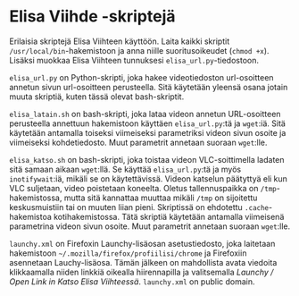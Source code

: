 Elisa Viihde -skriptejä
=======================
Erilaisia skriptejä Elisa Viihteen käyttöön. Laita kaikki skriptit `/usr/local/bin`-hakemistoon ja anna niille suoritusoikeudet (`chmod +x`). Lisäksi muokkaa Elisa Viihteen tunnuksesi `elisa_url.py`-tiedostoon. 

`elisa_url.py` on Python-skripti, joka hakee videotiedoston url-osoitteen annetun sivun url-osoitteen perusteella. Sitä käytetään yleensä osana jotain muuta skriptiä, kuten tässä olevat bash-skriptit. 

`elisa_latain.sh` on bash-skripti, joka lataa videon annetun URL-osoitteen perusteella annettuun hakemistoon käyttäen `elisa_url.py`:tä ja `wget`:iä. Sitä käytetään antamalla toiseksi viimeiseksi parametriksi videon sivun osoite ja viimeiseksi kohdetiedosto. Muut parametrit annetaan suoraan `wget`:lle. 

`elisa_katso.sh` on bash-skripti, joka toistaa videon VLC-soittimella ladaten sitä samaan aikaan `wget`:llä. Se käyttää `elisa_url.py`:tä ja myös `inotifywait`:iä, mikäli se on käytettävissä. Videon katselun päätyttyä eli kun VLC suljetaan, video poistetaan koneelta. Oletus tallennuspaikka on `/tmp`-hakemistossa, mutta sitä kannattaa muuttaa mikäli `/tmp` on sijoitettu keskusmuistiin tai on muuten liian pieni. Skriptissä on ehdotettu `.cache`-hakemistoa kotihakemistossa. Tätä skriptiä käytetään antamalla viimeisenä parametrina videon sivun osoite. Muut parametrit annetaan suoraan `wget`:lle. 

`launchy.xml` on Firefoxin Launchy-lisäosan asetustiedosto, joka laitetaan hakemistoon `~/.mozilla/firefox/profiilisi/chrome` ja Firefoxiin asennetaan Lauchy-lisäosa. Tämän jälkeen on mahdollista avata viedoita klikkaamalla niiden linkkiä oikealla hiirennapilla ja valitsemalla *Launchy / Open Link in Katso Elisa Viihteessä*. `launchy.xml` on public domain.
